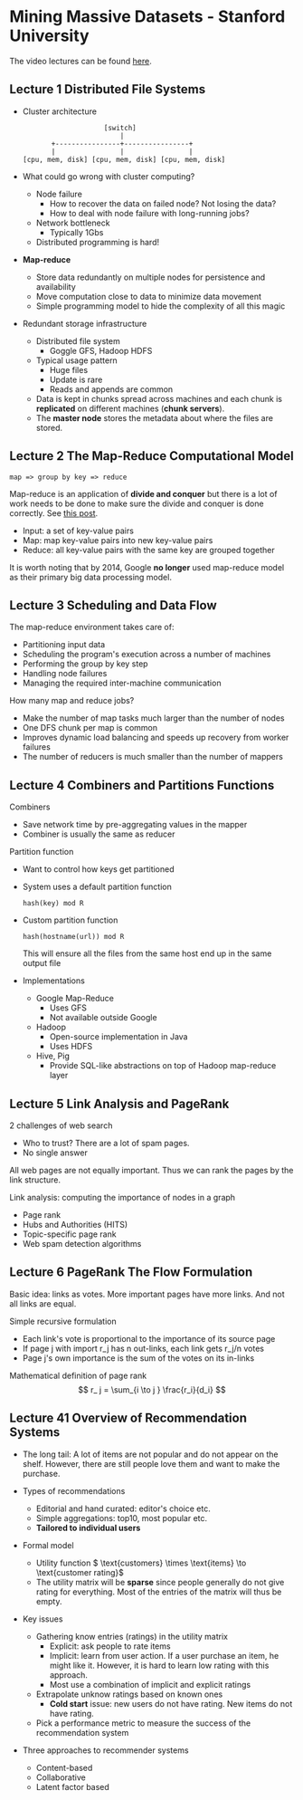 # Mining Massive Datasets - Stanford University

The video lectures can be found [here](https://www.youtube.com/playlist?list=PLLssT5z_DsK9JDLcT8T62VtzwyW9LNepV).

## Lecture 1 Distributed File Systems

- Cluster architecture

  ```
                      [switch]
                          |
         +----------------+----------------+
         |                |                |
  [cpu, mem, disk] [cpu, mem, disk] [cpu, mem, disk]
  ```

- What could go wrong with cluster computing?

  - Node failure
    - How to recover the data on failed node? Not losing the data?
    - How to deal with node failure with long-running jobs?
  - Network bottleneck
    - Typically 1Gbs
  - Distributed programming is hard!

- **Map-reduce**

  - Store data redundantly on multiple nodes for persistence and availability
  - Move computation close to data to minimize data movement
  - Simple programming model to hide the complexity of all this magic

- Redundant storage infrastructure

  - Distributed file system
    - Goggle GFS, Hadoop HDFS
  - Typical usage pattern
    - Huge files
    - Update is rare
    - Reads and appends are common
  - Data is kept in chunks spread across machines and each chunk is **replicated** on different machines (**chunk servers**).
  - The **master node** stores the metadata about where the files are stored.

## Lecture 2 The Map-Reduce Computational Model

```
map => group by key => reduce
```

Map-reduce is an application of **divide and conquer** but there is a lot of work needs to be done to make sure the divide and conquer is done correctly. See [this post](https://softwareengineering.stackexchange.com/questions/98800/is-mapreduce-anything-more-than-just-an-application-of-divide-and-conquer).

- Input: a set of key-value pairs
- Map: map key-value pairs into new key-value pairs
- Reduce: all key-value pairs with the same key are grouped together

It is worth noting that by 2014, Google **no longer** used map-reduce model as their primary big data processing model. 

## Lecture 3 Scheduling and Data Flow

The map-reduce environment takes care of:

- Partitioning input data
- Scheduling the program's execution across a number of machines
- Performing the group by key step
- Handling node failures
- Managing the required inter-machine communication

How many map and reduce jobs?

- Make the number of map tasks much larger than the number of nodes
- One DFS chunk per map is common
- Improves dynamic load balancing and speeds up recovery from worker failures
- The number of reducers is much smaller than the number of mappers

## Lecture 4 Combiners and Partitions Functions

Combiners

- Save network time  by pre-aggregating values in the mapper
- Combiner is usually the same as reducer

Partition function

- Want to control how keys get partitioned

- System uses a default partition function

  ```
  hash(key) mod R
  ```

- Custom partition function

  ```
  hash(hostname(url)) mod R
  ```

  This will ensure all the files from the same host end up in the same output file

- Implementations

  - Google Map-Reduce
    - Uses GFS
    - Not available outside Google
  - Hadoop
    - Open-source implementation in Java
    - Uses HDFS
  - Hive, Pig
    - Provide SQL-like abstractions on top of Hadoop map-reduce layer

## Lecture 5 Link Analysis and PageRank

2 challenges of web search

- Who to trust? There are a lot of spam pages.
- No single answer

All web pages are not equally important. Thus we can rank the pages by the link structure. 

Link analysis: computing the importance of nodes in a graph

- Page rank
- Hubs and Authorities (HITS)
- Topic-specific page rank
- Web spam detection algorithms

## Lecture 6 PageRank The Flow Formulation

Basic idea: links as votes. More important pages have more links. And not all links are equal.

Simple recursive formulation

- Each link's vote is proportional to the importance of its source page
- If page j with import r_j has n out-links, each link gets r_j/n votes
- Page j's own importance is the sum of the votes on its in-links

Mathematical definition of page rank
$$
r_ j = \sum_{i \to j } \frac{r_i}{d_i}
$$




## Lecture 41 Overview of Recommendation Systems

- The long tail: A lot of items are not popular and do not appear on the shelf. However, there are still people love them and want to make the purchase.

- Types of recommendations
  - Editorial and hand curated: editor's choice etc.
  - Simple aggregations: top10, most popular etc.
  - **Tailored to individual users**
  
- Formal model
  - Utility function
    $ \text{customers} \times \text{items} \to \text{customer rating}$
  - The utility matrix will be **sparse** since people generally do not give rating for everything. Most of the entries of the matrix will thus be empty.
  
- Key issues

  - Gathering know entries (ratings) in the utility matrix
    - Explicit: ask people to rate items
    - Implicit: learn from user action. If a user purchase an item, he might like it. However, it is hard to learn low rating with this approach.
    - Most use a combination of implicit and explicit ratings
  - Extrapolate unknow ratings based on known ones
    - **Cold start** issue: new users do not have rating. New items do not have rating.
  - Pick a performance metric to measure the success of the recommendation system

- Three approaches to recommender systems

  - Content-based
  - Collaborative
  - Latent factor based

  